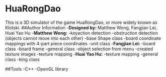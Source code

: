 # HuaRongDao
This is a 3D simulator of the game HuaRongDao, or more widely known as Klotski. 
##Author Information
-**Designed by:** Matthew Wong, Fangjian Lei, Huai Yao Hu
-**Matthew Wong:** 
  -keyaction detection
  -obstruction detection (objects cannot move into each other)
  -base Shape class 
  -board coordinate mappings with 4-part piece coordinates
  -unit class
-**Fangjian Lei:**
  -board class
  -board frame 
  -general class
  -object selection from menu
  -created texture images
  -texture mapping
-**Huai Yao Hu:**
  -texture mapping
  -general class
  -king class
  
##Tools
-C++
-OpenGL library
